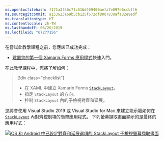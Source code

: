 ```yaml
---
ms.openlocfilehash: f171a3f56c7fc516d409400aefa7e097e6ccbff6
ms.sourcegitcommit: a153623a69b5cb125f672df8007838afa32e9edf
ms.translationtype: HT
ms.contentlocale: zh-TW
ms.lasthandoff: 06/20/2019
ms.locfileid: "67277156"
---
```

在嘗試此教學課程之前，您應該已成功完成：

- [建置您的第一個 Xamarin.Forms 應用程式](~/get-started/first-app/index.md)快速入門。

在此教學課程中，您將了解如何：

> [!div class="checklist"]
> - 在 XAML 中建立 Xamarin.Forms [`StackLayout`](xref:Xamarin.Forms.StackLayout)。
> - 指定 `StackLayout` 的方向。
> - 控制 `StackLayout` 內的子檢視對齊和延展。

您將會使用 Visual Studio 2019 或 Visual Studio for Mac 來建立能示範如何在 [`StackLayout`](xref:Xamarin.Forms.StackLayout) 內對齊控制項的簡單應用程式。 下列螢幕擷取畫面顯示的是最終的應用程式：

[![iOS 和 Android 中已設定對齊和延展選項的 StackLayout 子檢視螢幕擷取畫面](../images/alignment-expansion-reduced.png "包含標籤執行個體並已設定對齊和延展的 StackLayout")](../images/alignment-expansion-large.png#lightbox "包含標籤執行個體並已設定對齊和延展的 StackLayout")
